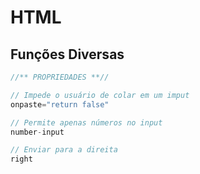 # HTML

## Funções Diversas

```csharp
//** PROPRIEDADES **//

// Impede o usuário de colar em um imput
onpaste="return false"

// Permite apenas números no input
number-input

// Enviar para a direita
right
```

